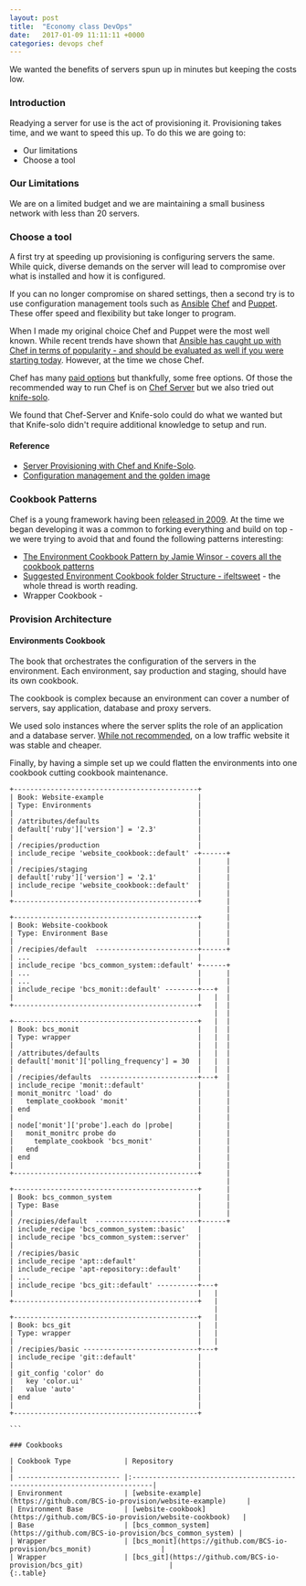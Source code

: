 ```yaml
---
layout: post
title:  "Economy class DevOps"
date:   2017-01-09 11:11:11 +0000
categories: devops chef
---
```


We wanted the benefits of servers spun up in minutes but keeping the costs low.

### Introduction

Readying a server for use is the act of provisioning it. Provisioning takes time, and we want to speed this up. To do this we are going to:

* Our limitations
* Choose a tool

### Our Limitations

We are on a limited budget and we are maintaining a small business network with less than 20 servers. 

### Choose a tool

A first try at speeding up provisioning is configuring servers the same. While quick, diverse demands on the server will lead to compromise over what is installed and how it is configured.

If you can no longer compromise on shared settings, then a second try is to use configuration management tools such as [Ansible](https://www.ansible.com/) [Chef](https://www.chef.io/chef/) and [Puppet](https://puppet.com/). These offer speed and flexibility but take longer to program.  

When I made my original choice Chef and Puppet were the most well known. While recent trends have shown that [Ansible has caught up with Chef in terms of popularity - and should be evaluated as well if you were starting today](http://rails-hosting.com/2016/?utm_source=rubyweekly&utm_medium=email). However, at the time we chose Chef.

Chef has many [paid options](https://www.chef.io/pricing/) but thankfully, some free options. Of those the recommended way to run Chef is on [Chef Server](https://docs.chef.io/server_components.html) but we also tried out [knife-solo](https://matschaffer.github.io/knife-solo/). 

We found that Chef-Server and Knife-solo could do what we wanted but that Knife-solo didn't require additional knowledge to setup and run.

#### Reference
* [Server Provisioning with Chef and Knife-Solo](https://jenssegers.com/55/server-provisioning-with-chef-and-knife-solo). 
* [Configuration management and the golden image](http://russell.ballestrini.net/configuration-management-and-the-golden-image/)

### Cookbook Patterns
Chef is a young framework having been [released in 2009](https://en.wikipedia.org/wiki/Chef_(software)). At the time we began developing it was a common to forking everything and build on top - we were trying to avoid that and found the following patterns interesting:

* [The Environment Cookbook Pattern by Jamie Winsor - covers all the cookbook patterns](http://blog.vialstudios.com/the-environment-cookbook-pattern/)
* [Suggested Environment Cookbook folder Structure - ifeltsweet](https://github.com/berkshelf/berkshelf/issues/535) - the whole thread is worth reading. 
* Wrapper Cookbook - 


### Provision Architecture

#### Environments Cookbook 
The book that orchestrates the configuration of the servers in the environment. Each environment, say production and staging, should have its own cookbook.

The cookbook is complex because an environment can cover a number of servers, say application, database and proxy servers.

We used solo instances where the server splits the role of an application and a database server. [While not recommended](https://blog.engineyard.com/2013/database-memory), on a low traffic website it was stable and cheaper.

Finally, by having a simple set up we could flatten the environments into one cookbook cutting cookbook maintenance.

````
+---------------------------------------------+
| Book: Website-example                       |
| Type: Environments                          |
|                                             |
| /attributes/defaults                        |
| default['ruby']['version'] = '2.3'          |
|                                             |
| /recipies/production                        |
| include_recipe 'website_cookbook::default' -+------+
|                                             |      |
| /recipies/staging                           |      |
| default['ruby']['version'] = '2.1'          |      |
| include_recipe 'website_cookbook::default'  |      |
|                                             |      |
+---------------------------------------------+      |
                                                     |
+---------------------------------------------+      |
| Book: Website-cookbook                      |      |
| Type: Environment Base                      |      |
|                                             |      |
| /recipies/default  -------------------------+------+
| ...                                         |
| include_recipe 'bcs_common_system::default' +------+
| ...                                         |      |
| ...                                         |      |
| include_recipe 'bcs_monit::default' --------+---+  |
|                                             |   |  |
+---------------------------------------------+   |  |
                                                  |  |
+---------------------------------------------+   |  |
| Book: bcs_monit                             |   |  |
| Type: wrapper                               |   |  |
|                                             |   |  |
| /attributes/defaults                        |   |  |
| default['monit']['polling_frequency'] = 30  |   |  |
|                                             |   |  |
| /recipies/defaults  ------------------------+---+  |
| include_recipe 'monit::default'             |      |
| monit_monitrc 'load' do                     |      |
|   template_cookbook 'monit'                 |      |
| end                                         |      |
|                                             |      |
| node['monit']['probe'].each do |probe|      |      |
|   monit_monitrc probe do                    |      |
|     template_cookbook 'bcs_monit'           |      |
|   end                                       |      |
| end                                         |      |
|                                             |      |
+---------------------------------------------+      |
                                                     |
+---------------------------------------------+      |
| Book: bcs_common_system                     |      |
| Type: Base                                  |      |
|                                             |      |
| /recipies/default  -------------------------+------+
| include_recipe 'bcs_common_system::basic'   |
| include_recipe 'bcs_common_system::server'  |
|                                             |
| /recipies/basic                             |
| include_recipe 'apt::default'               |
| include_recipe 'apt-repository::default'    |
| ...                                         |
| include_recipe 'bcs_git::default' ----------+---+
|                                             |   |
+---------------------------------------------+   |
                                                  |
+---------------------------------------------+   |
| Book: bcs_git                               |   |
| Type: wrapper                               |   |
|                                             |   |
| /recipies/basic ----------------------------+---+
| include_recipe 'git::default'               |
|                                             |
| git_config 'color' do                       |
|   key 'color.ui'                            |
|   value 'auto'                              |
| end                                         |
|                                             |
+---------------------------------------------+

```

### Cookbooks

| Cookbook Type             | Repository                                                                 |
| ------------------------- |:---------------------------------------------------------------------------|
| Environment               | [website-example](https://github.com/BCS-io-provision/website-example)     |
| Environment Base          | [website-cookbook](https://github.com/BCS-io-provision/website-cookbook)   |
| Base                      | [bcs_common_system](https://github.com/BCS-io-provision/bcs_common_system) |
| Wrapper                   | [bcs_monit](https://github.com/BCS-io-provision/bcs_monit)                 |
| Wrapper                   | [bcs_git](https://github.com/BCS-io-provision/bcs_git)                     |
{:.table}
